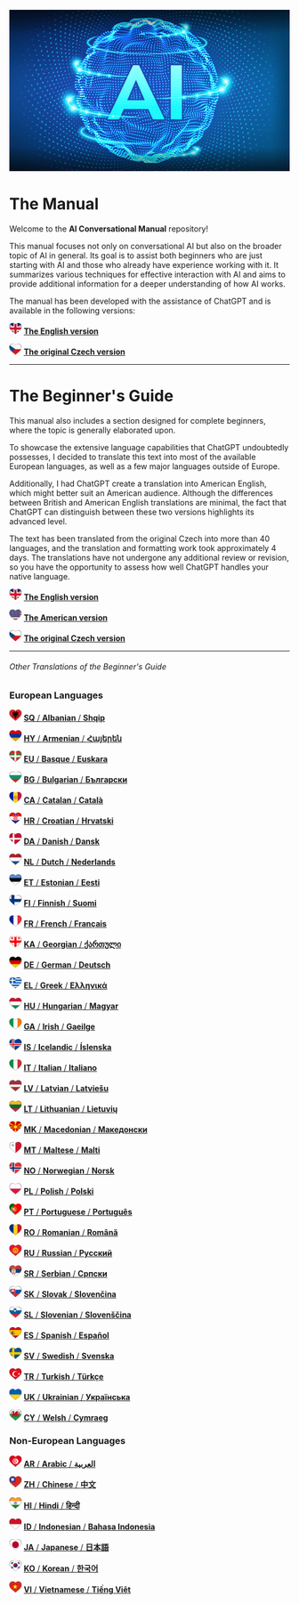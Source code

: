 ![Main Image](Pictures/AI.jpg)

# The Manual

Welcome to the **AI Conversational Manual** repository!

This manual focuses not only on conversational AI but also on the broader topic of AI in general. 
Its goal is to assist both beginners who are just starting with AI 
and those who already have experience working with it. 
It summarizes various techniques for effective interaction with AI 
and aims to provide additional information for a deeper understanding of how AI works.

The manual has been developed with the assistance of ChatGPT and is available in the following versions:

[<img src="Pictures/Flags/EN.png" alt="US Flag" style="height: 20px;">](E)
[**The English version**](EN/AI-manual-en.md)  

[<img src="Pictures/Flags/CZ.png" alt="Czech Flag" style="height: 20px;">]()
[**The original Czech version**](CZ/AI-manual-cz.md)  

---
# The Beginner's Guide

This manual also includes a section designed for complete beginners, 
where the topic is generally elaborated upon.

To showcase the extensive language capabilities that ChatGPT undoubtedly possesses, 
I decided to translate this text into most of the available European languages, 
as well as a few major languages outside of Europe. 

Additionally, I had ChatGPT create a translation into American English, 
which might better suit an American audience. 
Although the differences between British and American English translations are minimal, 
the fact that ChatGPT can distinguish between these two versions highlights its advanced level.

The text has been translated from the original Czech into more than 40 languages, 
and the translation and formatting work took approximately 4 days. 
The translations have not undergone any additional review or revision, 
so you have the opportunity to assess how well ChatGPT handles your native language.

[<img src="Pictures/Flags/EN.png" alt="UK Flag" style="height: 20px;">](EN/AI-manual-en-beginners.md)
[**The English version**](EN/AI-manual-en-beginners.md)  

[<img src="Pictures/Flags/US.png" alt="US Flag" style="height: 20px;">](Translations/US.md)
[**The American version**](Translations/US.md)  

[<img src="Pictures/Flags/CZ.png" alt="Czech Flag" style="height: 20px;">](CZ/AI-manual-cz-beginners.md)
[**The original Czech version**](CZ/AI-manual-cz-beginners.md)  

---

###### Other Translations of the Beginner's Guide

### European Languages

[<img src="Pictures/Flags/SQ.png" alt="Albanian Flag" style="height: 20px;">](Translations/SQ.md)
[**SQ** / **Albanian** / **Shqip**](Translations/SQ.md)

[<img src="Pictures/Flags/HY.png" alt="Armenian Flag" style="height: 20px;">](Translations/HY.md)
[**HY** / **Armenian** / **Հայերեն**](Translations/HY.md)

[<img src="Pictures/Flags/EU.png" alt="Basque Flag" style="height: 20px;">](Translations/EU.md)
[**EU** / **Basque** / **Euskara**](Translations/EU.md)

[<img src="Pictures/Flags/BG.png" alt="Bulgarian Flag" style="height: 20px;">](Translations/BG.md)
[**BG** / **Bulgarian** / **Български**](Translations/BG.md)

[<img src="Pictures/Flags/CA.png" alt="Catalan Flag" style="height: 20px;">](Translations/CA.md)
[**CA** / **Catalan** / **Català**](Translations/CA.md)

[<img src="Pictures/Flags/HR.png" alt="Croatian Flag" style="height: 20px;">](Translations/HR.md)
[**HR** / **Croatian** / **Hrvatski**](Translations/HR.md)

[<img src="Pictures/Flags/DA.png" alt="Danish Flag" style="height: 20px;">](Translations/DA.md)
[**DA** / **Danish** / **Dansk**](Translations/DA.md)

[<img src="Pictures/Flags/NL.png" alt="Dutch Flag" style="height: 20px;">](Translations/NL.md)
[**NL** / **Dutch** / **Nederlands**](Translations/NL.md)

[<img src="Pictures/Flags/ET.png" alt="Estonian Flag" style="height: 20px;">](Translations/ET.md)
[**ET** / **Estonian** / **Eesti**](Translations/ET.md)

[<img src="Pictures/Flags/FI.png" alt="Finnish Flag" style="height: 20px;">](Translations/FI.md)
[**FI** / **Finnish** / **Suomi**](Translations/FI.md)

[<img src="Pictures/Flags/FR.png" alt="French Flag" style="height: 20px;">](Translations/FR.md)
[**FR** / **French** / **Français**](Translations/FR.md)

[<img src="Pictures/Flags/KA.png" alt="Georgian Flag" style="height: 20px;">](Translations/KA.md)
[**KA** / **Georgian** / **ქართული**](Translations/KA.md)

[<img src="Pictures/Flags/DE.png" alt="German Flag" style="height: 20px;">](Translations/DE.md)
[**DE** / **German** / **Deutsch**](Translations/DE.md)

[<img src="Pictures/Flags/EL.png" alt="Greek Flag" style="height: 20px;">](Translations/EL.md)
[**EL** / **Greek** / **Ελληνικά**](Translations/EL.md)

[<img src="Pictures/Flags/HU.png" alt="Hungarian Flag" style="height: 20px;">](Translations/HU.md)
[**HU** / **Hungarian** / **Magyar**](Translations/HU.md)

[<img src="Pictures/Flags/GA.png" alt="Irish Flag" style="height: 20px;">](Translations/GA.md)
[**GA** / **Irish** / **Gaeilge**](Translations/GA.md)

[<img src="Pictures/Flags/IS.png" alt="Icelandic Flag" style="height: 20px;">](Translations/IS.md)
[**IS** / **Icelandic** / **Íslenska**](Translations/IS.md)

[<img src="Pictures/Flags/IT.png" alt="Italian Flag" style="height: 20px;">](Translations/IT.md)
[**IT** / **Italian** / **Italiano**](Translations/IT.md)

[<img src="Pictures/Flags/LV.png" alt="Latvian Flag" style="height: 20px;">](Translations/LV.md)
[**LV** / **Latvian** / **Latviešu**](Translations/LV.md)

[<img src="Pictures/Flags/LT.png" alt="Lithuanian Flag" style="height: 20px;">](Translations/LT.md)
[**LT** / **Lithuanian** / **Lietuvių**](Translations/LT.md)

[<img src="Pictures/Flags/MK.png" alt="Macedonian Flag" style="height: 20px;">](Translations/MK.md)
[**MK** / **Macedonian** / **Македонски**](Translations/MK.md)

[<img src="Pictures/Flags/MT.png" alt="Maltese Flag" style="height: 20px;">](Translations/MT.md)
[**MT** / **Maltese** / **Malti**](Translations/MT.md)

[<img src="Pictures/Flags/NO.png" alt="Norwegian Flag" style="height: 20px;">](Translations/NO.md)
[**NO** / **Norwegian** / **Norsk**](Translations/NO.md)

[<img src="Pictures/Flags/PL.png" alt="Polish Flag" style="height: 20px;">](Translations/PL.md)
[**PL** / **Polish** / **Polski**](Translations/PL.md)

[<img src="Pictures/Flags/PT.png" alt="Portuguese Flag" style="height: 20px;">](Translations/PT.md)
[**PT** / **Portuguese** / **Português**](Translations/PT.md)

[<img src="Pictures/Flags/RO.png" alt="Romanian Flag" style="height: 20px;">](Translations/RO.md)
[**RO** / **Romanian** / **Română**](Translations/RO.md)

[<img src="Pictures/Flags/RU.png" alt="Russian Flag" style="height: 20px;">](Translations/RU.md)
[**RU** / **Russian** / **Русский**](Translations/RU.md)

[<img src="Pictures/Flags/SR.png" alt="Serbian Flag" style="height: 20px;">](Translations/SR.md)
[**SR** / **Serbian** / **Српски**](Translations/SR.md)

[<img src="Pictures/Flags/SK.png" alt="Slovak Flag" style="height: 20px;">](Translations/SK.md)
[**SK** / **Slovak** / **Slovenčina**](Translations/SK.md)

[<img src="Pictures/Flags/SL.png" alt="Slovenian Flag" style="height: 20px;">](Translations/SL.md)
[**SL** / **Slovenian** / **Slovenščina**](Translations/SL.md)

[<img src="Pictures/Flags/ES.png" alt="Spanish Flag" style="height: 20px;">](Translations/ES.md)
[**ES** / **Spanish** / **Español**](Translations/ES.md)

[<img src="Pictures/Flags/SV.png" alt="Swedish Flag" style="height: 20px;">](Translations/SV.md)
[**SV** / **Swedish** / **Svenska**](Translations/SV.md)

[<img src="Pictures/Flags/TR.png" alt="Turkish Flag" style="height: 20px;">](Translations/TR.md)
[**TR** / **Turkish** / **Türkçe**](Translations/TR.md)

[<img src="Pictures/Flags/UK.png" alt="Ukrainian Flag" style="height: 20px;">](Translations/UK.md)
[**UK** / **Ukrainian** / **Українська**](Translations/UK.md)

[<img src="Pictures/Flags/CY.png" alt="Welsh Flag" style="height: 20px;">](Translations/CY.md)
[**CY** / **Welsh** / **Cymraeg**](Translations/CY.md)


### Non-European Languages

[<img src="Pictures/Flags/AR.png" alt="Arabic Flag" style="height: 20px;">](Translations/AR.md)
[**AR** / **Arabic** / **العربية**](Translations/AR.md)

[<img src="Pictures/Flags/ZH.png" alt="Chinese Flag" style="height: 20px;">](Translations/ZH.md)
[**ZH** / **Chinese** / **中文**](Translations/ZH.md)

[<img src="Pictures/Flags/HI.png" alt="Hindi Flag" style="height: 20px;">](Translations/HI.md)
[**HI** / **Hindi** / **हिन्दी**](Translations/HI.md)

[<img src="Pictures/Flags/ID.png" alt="Indonesian Flag" style="height: 20px;">](Translations/ID.md)
[**ID** / **Indonesian** / **Bahasa Indonesia**](Translations/ID.md)

[<img src="Pictures/Flags/JA.png" alt="Japanese Flag" style="height: 20px;">](Translations/JA.md)
[**JA** / **Japanese** / **日本語**](Translations/JA.md)

[<img src="Pictures/Flags/KO.png" alt="Korean Flag" style="height: 20px;">](Translations/KO.md)
[**KO** / **Korean** / **한국어**](Translations/KO.md)

[<img src="Pictures/Flags/VI.png" alt="Vietnamese Flag" style="height: 20px;">](Translations/VI.md)
[**VI** / **Vietnamese** / **Tiếng Việt**](Translations/VI.md)

